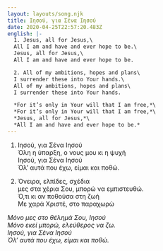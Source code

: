 ```yaml
---
layout: layouts/song.njk
title: Ιησού, για Σένα Ιησού
date: 2020-04-25T22:57:20.483Z
english: |-
  1. Jesus, all for Jesus,\
  All I am and have and ever hope to be.\
  Jesus, all for Jesus,\
  All I am and have and ever hope to be.

  2. All of my ambitions, hopes and plans\
  I surrender these into Your hands.\
  All of my ambitions, hopes and plans\
  I surrender these into Your hands.

  *For it’s only in Your will that I am free,*\
  *For it’s only in Your will that I am free,*\
  *Jesus, all for Jesus,*\
  *All I am and have and ever hope to be.*
---
```

1. Ιησού, για Σένα Ιησού\
Όλη η ύπαρξη, ο νους μου κι η ψυχή\
Ιησού, για Σένα Ιησού\
Όλ’ αυτά που έχω, είμαι και ποθώ.

2. Όνειρα, ελπίδες, σχέδια\
μες στα χέρια Σου, μπορώ να εμπιστευθώ.\
Ό,τι κι αν ποθούσα στη ζωή\
Με χαρά Χριστέ, στο παραχωρώ

*Μόνο μες στο θέλημά Σου, Ιησού\
Μόνο εκεί μπορώ, ελεύθερος να ζω.\
Ιησού, για Σένα Ιησού\
Όλ’ αυτά που έχω, είμαι και ποθώ.*
